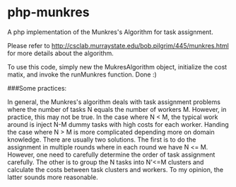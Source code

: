 # php-munkres
A php implementation of the Munkres's Algorithm for task assignment. 

Please refer to http://csclab.murraystate.edu/bob.pilgrim/445/munkres.html for more details about the algorithm. 

To use this code, simply new the MukresAlgorithm object, initialize the cost matix, and invoke the runMunkres function. Done :)

###Some practices:

In general, the Munkres's algorithm deals with task assignment problems where the number of tasks N equals the number of workers M. However, in practice, this may not be true. In the case where N < M, the typical work around is inject N-M dummy tasks with high costs for each worker. Handing the case where N > M is more complicated depending more on domain knowledge. There are usually two solutions. The first is to do the assignment in multiple rounds where in each round we have N <= M. However, one need to carefully determine the order of task assignment carefully. The other is to group the N tasks into N'<=M clusters and calculate the costs between task clusters and workers. To my opinion, the latter sounds more reasonable.
